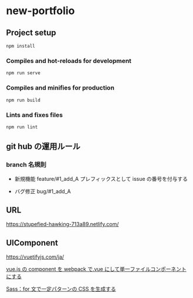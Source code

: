 # new-portfolio

## Project setup

```
npm install
```

### Compiles and hot-reloads for development

```
npm run serve
```

### Compiles and minifies for production

```
npm run build
```

### Lints and fixes files

```
npm run lint
```

## git hub の運用ルール

### branch 名規則

- 新規機能
  feature/#1_add_A
  プレフィックスとして issue の番号を付与する

- バグ修正
  bug/#1_add_A

## URL

https://stupefied-hawking-713a89.netlify.com/

## UIComponent

https://vuetifyjs.com/ja/

[vue.js の component を webpack で.vue にして単一ファイルコンポーネントにする](https://qiita.com/tkhr/items/ac22019c891fe8fa5f91)

[Sass：for 文で一定パターンの CSS を生成する](https://hacknote.jp/archives/917/)
